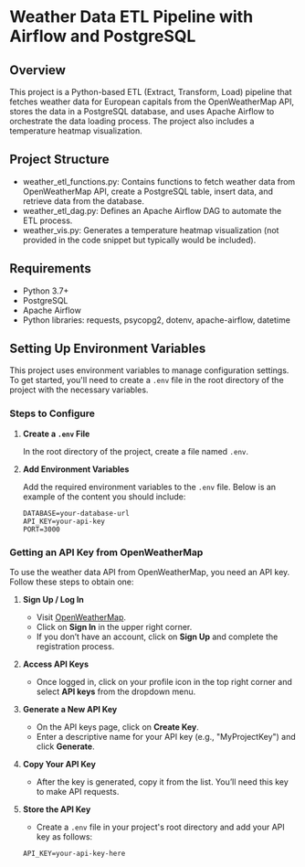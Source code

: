 # Weather Data ETL Pipeline with Airflow and PostgreSQL

## Overview

This project is a Python-based ETL (Extract, Transform, Load) pipeline that fetches weather data for European capitals from the OpenWeatherMap API, stores the data in a PostgreSQL database, and uses Apache Airflow to orchestrate the data loading process. The project also includes a temperature heatmap visualization.

## Project Structure

- weather_etl_functions.py: Contains functions to fetch weather data from OpenWeatherMap API, create a PostgreSQL table, insert data, and retrieve data from the database.
- weather_etl_dag.py: Defines an Apache Airflow DAG to automate the ETL process.
- weather_vis.py: Generates a temperature heatmap visualization (not provided in the code snippet but typically would be included).

## Requirements

- Python 3.7+
- PostgreSQL
- Apache Airflow
- Python libraries: requests, psycopg2, dotenv, apache-airflow, datetime

## Setting Up Environment Variables

This project uses environment variables to manage configuration settings. To get started, you'll need to create a `.env` file in the root directory of the project with the necessary variables.

### Steps to Configure

1. **Create a `.env` File**

   In the root directory of the project, create a file named `.env`.

2. **Add Environment Variables**

   Add the required environment variables to the `.env` file. Below is an example of the content you should include:

   ```env
   DATABASE=your-database-url
   API_KEY=your-api-key
   PORT=3000
   
### Getting an API Key from OpenWeatherMap

To use the weather data API from OpenWeatherMap, you need an API key. Follow these steps to obtain one:

1. **Sign Up / Log In**
   - Visit [OpenWeatherMap](https://openweathermap.org/).
   - Click on **Sign In** in the upper right corner.
   - If you don’t have an account, click on **Sign Up** and complete the registration process.

2. **Access API Keys**
   - Once logged in, click on your profile icon in the top right corner and select **API keys** from the dropdown menu.

3. **Generate a New API Key**
   - On the API keys page, click on **Create Key**.
   - Enter a descriptive name for your API key (e.g., "MyProjectKey") and click **Generate**.

4. **Copy Your API Key**
   - After the key is generated, copy it from the list. You’ll need this key to make API requests.

5. **Store the API Key**
   - Create a `.env` file in your project's root directory and add your API key as follows:

   ```env
   API_KEY=your-api-key-here



